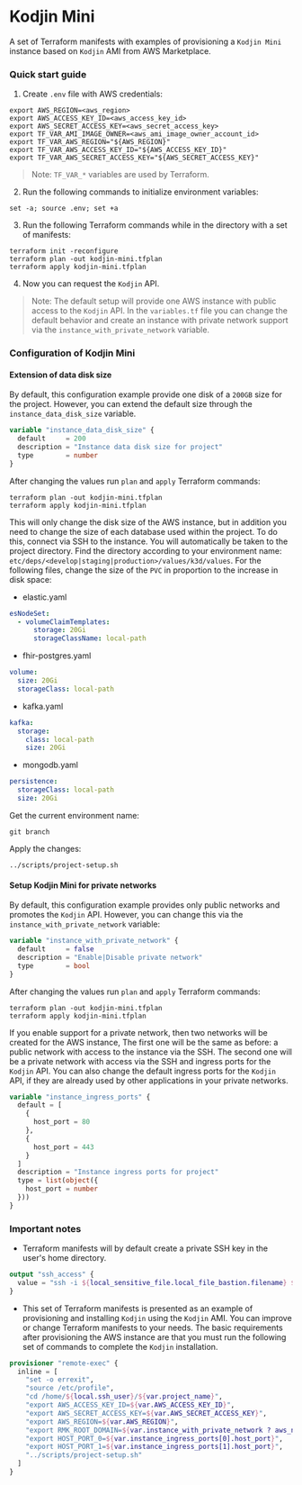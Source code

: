 # Kodjin Mini

A set of Terraform manifests with examples of provisioning a `Kodjin Mini` instance based on `Kodjin` AMI 
from AWS Marketplace.

### Quick start guide

1. Create `.env` file with AWS credentials:

```shell
export AWS_REGION=<aws_region>
export AWS_ACCESS_KEY_ID=<aws_access_key_id>
export AWS_SECRET_ACCESS_KEY=<aws_secret_access_key>
export TF_VAR_AMI_IMAGE_OWNER=<aws_ami_image_owner_account_id>
export TF_VAR_AWS_REGION="${AWS_REGION}"
export TF_VAR_AWS_ACCESS_KEY_ID="${AWS_ACCESS_KEY_ID}"
export TF_VAR_AWS_SECRET_ACCESS_KEY="${AWS_SECRET_ACCESS_KEY}"
```

> Note: `TF_VAR_*` variables are used by Terraform.

2. Run the following commands to initialize environment variables:

```shell
set -a; source .env; set +a
```

3. Run the following Terraform commands while in the directory with a set of manifests:

```shell
terraform init -reconfigure
terraform plan -out kodjin-mini.tfplan
terraform apply kodjin-mini.tfplan
```

4. Now you can request the `Kodjin` API.

> Note: The default setup will provide one AWS instance with public access to the `Kodjin` API. 
> In the `variables.tf` file you can change the default behavior and create an instance with private network support 
> via the `instance_with_private_network` variable.

### Configuration of Kodjin Mini

#### Extension of data disk size

By default, this configuration example provide one disk of a `200GB` size for the project. 
However, you can extend the default size through the `instance_data_disk_size` variable.

```terraform
variable "instance_data_disk_size" {
  default     = 200
  description = "Instance data disk size for project"
  type        = number
}
```

After changing the values run `plan` and `apply` Terraform commands:

```shell
terraform plan -out kodjin-mini.tfplan
terraform apply kodjin-mini.tfplan
```

This will only change the disk size of the AWS instance, 
but in addition you need to change the size of each database used within the project. 
To do this, connect via SSH to the instance.
You will automatically be taken to the project directory. 
Find the directory according to your environment name: `etc/deps/<develop|staging|production>/values/k3d/values`.
For the following files, change the size of the `PVC` in proportion to the increase in disk space:

- elastic.yaml

```yaml
esNodeSet:
  - volumeClaimTemplates:
      storage: 20Gi
      storageClassName: local-path
```

- fhir-postgres.yaml

```yaml
volume:
  size: 20Gi
  storageClass: local-path
```

- kafka.yaml

```yaml
kafka:
  storage:
    class: local-path
    size: 20Gi
```

- mongodb.yaml

```yaml
persistence:
  storageClass: local-path
  size: 20Gi
```

Get the current environment name:

```shell
git branch
```

Apply the changes:

```shell
../scripts/project-setup.sh
```

#### Setup Kodjin Mini for private networks

By default, this configuration example provides only public networks and promotes the `Kodjin` API. 
However, you can change this via the `instance_with_private_network` variable:

```terraform
variable "instance_with_private_network" {
  default     = false
  description = "Enable|Disable private network"
  type        = bool
}
```

After changing the values run `plan` and `apply` Terraform commands:

```shell
terraform plan -out kodjin-mini.tfplan
terraform apply kodjin-mini.tfplan
```

If you enable support for a private network, then two networks will be created for the AWS instance, 
The first one will be the same as before: a public network with access to the instance via the SSH.
The second one will be a private network with access via the SSH and ingress ports for the `Kodjin` API.
You can also change the default ingress ports for the `Kodjin` API,
if they are already used by other applications in your private networks.

```terraform
variable "instance_ingress_ports" {
  default = [
    {
      host_port = 80
    },
    {
      host_port = 443
    }
  ]
  description = "Instance ingress ports for project"
  type = list(object({
    host_port = number
  }))
}
```

### Important notes

- Terraform manifests will by default create a private SSH key in the user's home directory.

```terraform
output "ssh_access" {
  value = "ssh -i ${local_sensitive_file.local_file_bastion.filename} ${local.ssh_user}@${aws_eip.public_eip.public_dns}"
}
```

- This set of Terraform manifests is presented as an example of provisioning
  and installing `Kodjin` using the `Kodjin` AMI. 
  You can improve or change Terraform manifests to your needs. 
  The basic requirements after provisioning the AWS instance are that you must run the following set of commands 
  to complete the `Kodjin` installation.

```terraform
provisioner "remote-exec" {
  inline = [
    "set -o errexit",
    "source /etc/profile",
    "cd /home/${local.ssh_user}/${var.project_name}",
    "export AWS_ACCESS_KEY_ID=${var.AWS_ACCESS_KEY_ID}",
    "export AWS_SECRET_ACCESS_KEY=${var.AWS_SECRET_ACCESS_KEY}",
    "export AWS_REGION=${var.AWS_REGION}",
    "export RMK_ROOT_DOMAIN=${var.instance_with_private_network ? aws_network_interface.subnet_private_eni[0].private_dns_name : aws_eip.public_eip.public_dns}",
    "export HOST_PORT_0=${var.instance_ingress_ports[0].host_port}",
    "export HOST_PORT_1=${var.instance_ingress_ports[1].host_port}",
    "../scripts/project-setup.sh"
  ]
}
```
